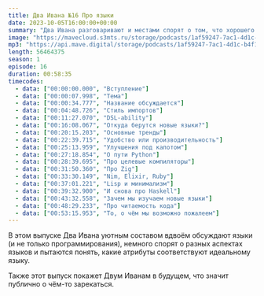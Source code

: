 ```yaml
---
title: Два Ивана №16 Про языки
date: 2023-10-05T16:00:00+00:00
summary: "Два Ивана разговаривают и местами спорят о том, что хорошего и плохого есть в языках программирования и естественных"
image: "https://mavecloud.s3mts.ru/storage/podcasts/1af59247-7ac1-4d1c-b4f1-fd950f3daf15/images/3c3b6310-6d46-4ba6-b9cc-0204cec6f772.jpg"
mp3: "https://api.mave.digital/storage/podcasts/1af59247-7ac1-4d1c-b4f1-fd950f3daf15/episodes/3c3b6310-6d46-4ba6-b9cc-0204cec6f772.mp3"
length: 56464375
season: 1
episode: 16
duration: 00:58:35
timecodes:
  - data: ["00:00:00.000", "Вступление"]
  - data: ["00:00:07.998", "Тема"]
  - data: ["00:00:34.777", "Название обсуждается"]
  - data: ["00:04:48.726", "Стиль импортов"]
  - data: ["00:11:27.070", "DSL-ability"]
  - data: ["00:16:08.067", "Откуда берутся новые языки?"]
  - data: ["00:20:15.203", "Основные тренды"]
  - data: ["00:22:39.715", "Удобство или производительность"]
  - data: ["00:25:13.959", "Улучшения под капотом"]
  - data: ["00:27:18.854", "О пути Python"]
  - data: ["00:28:39.695", "Про целевые компиляторы"]
  - data: ["00:31:50.360", "Про Zig"]
  - data: ["00:33:30.149", "Nim, Elixir, Ruby"]
  - data: ["00:37:01.221", "Lisp и минимализм"]
  - data: ["00:39:32.900", "И снова про Haskell"]
  - data: ["00:43:32.558", "Зачем мы изучаем новые языки"]
  - data: ["00:48:29.233", "Про читаемость кода"]
  - data: ["00:53:15.953", "То, о чём мы возможно пожалеем"]
---
```


В этом выпуске Два Ивана уютным составом вдвоём обсуждают языки (и не только программирования), немного спорят о разных аспектах языков и пытаются понять, какие атрибуты соответствуют идеальному языку.

Также этот выпуск покажет Двум Иванам в будущем, что значит публично о чём-то зарекаться.

 


